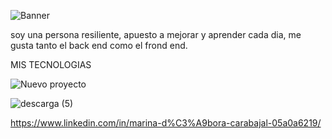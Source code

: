 ![Banner](https://user-images.githubusercontent.com/96552684/192616285-b3fbd9a2-48c2-4b78-ba40-c674af2cdb13.jpg)

soy una persona resiliente, apuesto a mejorar y aprender cada dia, me gusta tanto el back end como el frond end.

MIS TECNOLOGIAS




![Nuevo proyecto](https://user-images.githubusercontent.com/96552684/192623111-41fc5e04-3a50-4d16-bbd8-0b51c7c19a47.png)


![descarga (5)](https://user-images.githubusercontent.com/96552684/192624150-53f326f9-bf7f-4376-890b-dc7d2f2cf395.png)

https://www.linkedin.com/in/marina-d%C3%A9bora-carabajal-05a0a6219/
